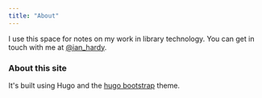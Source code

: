 ```yaml
---
title: "About"
---
```


I use this space for notes on my work in library technology. You can get in touch with me at [@ian_hardy](https://twitter.com/ian_hardy).

### About this site
It's built using Hugo and the [hugo bootstrap](https://github.com/Xzya/hugo-bootstrap) theme.
